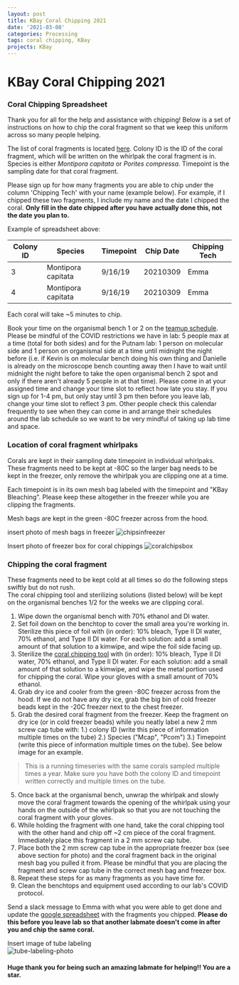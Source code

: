 ```yaml
---
layout: post
title: KBay Coral Chipping 2021
date: '2021-03-08'
categories: Processing
tags: coral chipping, KBay
projects: KBay
---
```


# KBay Coral Chipping 2021

### Coral Chipping Spreadsheet

Thank you for all for the help and assistance with chipping! Below is a set of instructions on how to chip the coral fragment so that we keep this uniform across so many people helping.

The list of coral fragments is located [here](https://docs.google.com/spreadsheets/d/1m1qwjfMG3m0zj_tGrGIZ0ADjBRcVJbe9dgQbtz4K-hI/edit#gid=0). Colony ID is the ID of the coral fragment, which will be written on the whirlpak the coral fragment is in. Species is either *Montipora capitata* or *Porites compressa*. Timepoint is the sampling date for that coral fragment.

Please sign up for how many fragments you are able to chip under the column 'Chipping Tech' with your name (example below). For example, if I chipped these two fragments, I include my name and the date I chipped the coral. **Only fill in the date chipped after you have actually done this, not the date you plan to.**  

Example of spreadsheet above:  

| Colony ID 	| Species            	| Timepoint 	| Chip Date 	| Chipping Tech 	|
|-----------	|--------------------	|-----------	|-----------	|---------------	|
| 3         	| Montipora capitata 	| 9/16/19   	| 20210309  	| Emma          	|
| 4         	| Montipora capitata 	| 9/16/19   	| 20210309  	| Emma          	|

Each coral will take ~5 minutes to chip.

Book your time on the organismal bench 1 or 2 on the [teamup schedule](https://teamup.com/c/h2sumb/ppp-and-thornber-labs). Please be mindful of the COVID restrictions we have in lab: 5 people max at a time (total for both sides) and for the Putnam lab: 1 person on molecular side and 1 person on organismal side at a time until midnight the night before (i.e. if Kevin is on molecular bench doing his own thing and Danielle is already on the microscope bench counting away then I have to wait until midnight the night before to take the open organismal bench 2 spot and only if there aren't already 5 people in at that time). Please come in at your assigned time and change your time slot to reflect how late you stay. If you sign up for 1-4 pm, but only stay until 3 pm then before you leave lab, change your time slot to reflect 3 pm. Other people check this calendar frequently to see when they can come in and arrange their schedules around the lab schedule so we want to be very mindful of taking up lab time and space.

### Location of coral fragment whirlpaks

Corals are kept in their sampling date timepoint in individual whirlpaks. These fragments need to be kept at -80C so the larger bag needs to be kept in the freezer, only remove the whirlpak you are clipping one at a time.

Each timepoint is in its own mesh bag labeled with the timepoint and "KBay Bleaching". Please keep these altogether in the freezer while you are clipping the fragments.

Mesh bags are kept in the green -80C freezer across from the hood.

insert photo of mesh bags in freezer
![chipsinfreezer]()

Insert photo of freezer box for coral chippings
![coralchipsbox]()

### Chipping the coral fragment

These fragments need to be kept cold at all times so do the following steps swiftly but do not rush.  
The coral chipping tool and sterilizing solutions (listed below) will be kept on the organismal benches 1/2 for the weeks we are clipping coral.

1. Wipe down the organismal bench with 70% ethanol and DI water.  
2. Set foil down on the benchtop to cover the small area you're working in. Sterilize this piece of foil with (in order): 10% bleach, Type II DI water, 70% ethanol, and Type II DI water. For each solution: add a small amount of that solution to a kimwipe, and wipe the foil side facing up.    
3. Sterilize the [coral chipping tool](https://www.amazon.com/dp/B01EAGXF56/?coliid=I3SR5REHM9D4P7&colid=YVLE2UPC0DQ4&psc=1&ref_=lv_cv_lig_dp_it) with (in order): 10% bleach, Type II DI water, 70% ethanol, and Type II DI water. For each solution: add a small amount of that solution to a kimwipe, and wipe the metal portion used for chipping the coral. Wipe your gloves with a small amount of 70% ethanol.    
4. Grab dry ice and cooler from the green -80C freezer across from the hood. If we do not have any dry ice, grab the big bin of cold freezer beads kept in the -20C freezer next to the chest freezer.  
4. Grab the desired coral fragment from the freezer. Keep the fragment on dry ice (or in cold freezer beads) while you neatly label a new 2 mm screw cap tube with: 1.) colony ID (write this piece of information multiple times on the tube) 2.) Species ("Mcap", "Pcom") 3.) Timepoint (write this piece of information multiple times on the tube). See below image for an example.    
> This is a running timeseries with the same corals sampled multiple times a year. Make sure you have both the colony ID and timepoint written correctly and multiple times on the tube.

5. Once back at the organismal bench, unwrap the whirlpak and slowly move the coral fragment towards the opening of the whirlpak using your hands on the outside of the whirlpak so that you are not touching the coral fragment with your gloves.  
6. While holding the fragment with one hand, take the coral chipping tool with the other hand and chip off ~2 cm piece of the coral fragment. Immediately place this fragment in a 2 mm screw cap tube.  
7. Place both the 2 mm screw cap tube in the appropriate freezer box (see above section for photo) and the coral fragment back in the original mesh bag you pulled it from. Please be mindful that you are placing the fragment and screw cap tube in the correct mesh bag and freezer box.  
8. Repeat these steps for as many fragments as you have time for.
9. Clean the benchtops and equipment used according to our lab's COVID protocol.  

Send a slack message to Emma with what you were able to get done and update the [google spreadsheet](https://docs.google.com/spreadsheets/d/1m1qwjfMG3m0zj_tGrGIZ0ADjBRcVJbe9dgQbtz4K-hI/edit#gid=0) with the fragments you chipped. **Please do this before you leave lab so that another labmate doesn't come in after you and chip the same coral.**

Insert image of tube labeling  
![tube-labeling-photo]()

#### Huge thank you for being such an amazing labmate for helping!! You are a star.
